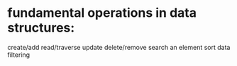 # fundamental operations in data structures:

create/add
read/traverse
update
delete/remove
search an element
sort data
filtering
